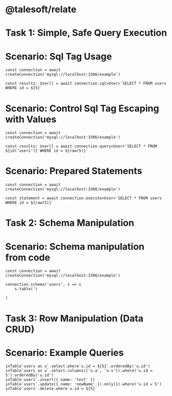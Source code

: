 @talesoft/relate
===============

# Task 1: Simple, Safe Query Execution

# Scenario: Sql Tag Usage

```
const connection = await createConnection('mysql://localhost:3306/example')

const results: User[] = await connection.sql<User>`SELECT * FROM users WHERE id = ${5}`
```

# Scenario: Control Sql Tag Escaping with Values

```
const connection = await createConnection('mysql://localhost:3306/example')

const results: User[] = await connection.query<User>`SELECT * FROM ${id('users')} WHERE id = ${raw(5)}`
```

# Scenario: Prepared Statements

```
const connection = await createConnection('mysql://localhost:3306/example')

const statement = await connection.execute<User>`SELECT * FROM users WHERE id = ${raw(5)}`
```

# Task 2: Schema Manipulation

# Scenario: Schema manipulation from code
```
const connection = await createConnection('mysql://localhost:3306/example')

connection.schema('users', s => s
    s.table(')

)

```


# Task 3: Row Manipulation (Data CRUD)

# Scenario: Example Queries

```
inTable`users as u`.select.where`u.id = ${5}`.orderedBy('u.id')
inTable`users as u`.select.columns(['u.a', 'u.v']).where('u.id = 5').orderedBy('u.id')
inTable`users`.insert({ name: 'test' })
inTable`users`.update({ name: 'newName' }).only(1).where('u.id = 5')
inTable`users`.delete.where`u.id = ${5}`
```